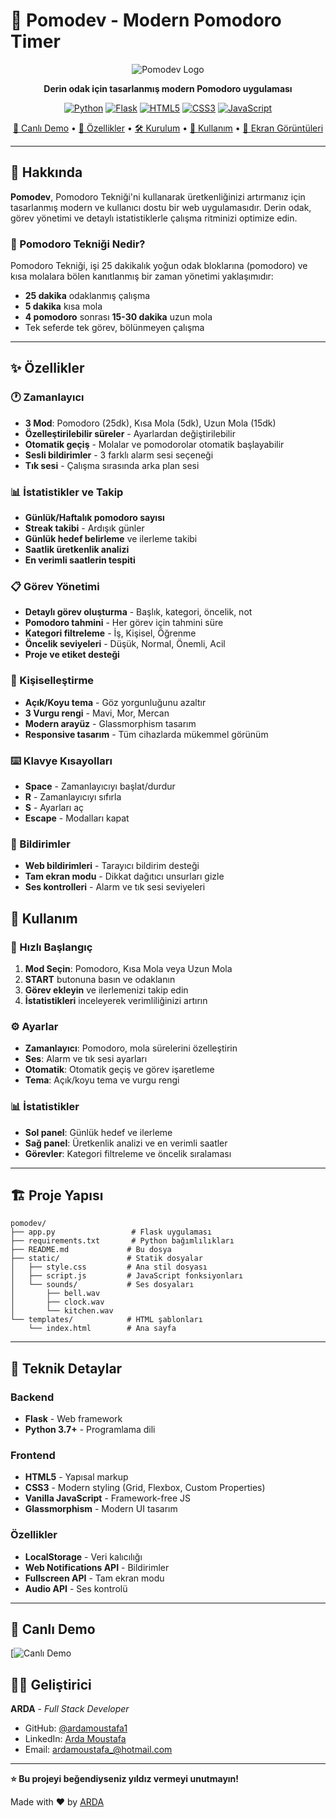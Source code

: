 # 🍅 Pomodev - Modern Pomodoro Timer

<div align="center">

![Pomodev Logo](https://img.shields.io/badge/Pomodev-🍅-blue?style=for-the-badge&logo=clock)

**Derin odak için tasarlanmış modern Pomodoro uygulaması**

[![Python](https://img.shields.io/badge/Python-3.7+-blue?style=flat-square&logo=python)](https://python.org)
[![Flask](https://img.shields.io/badge/Flask-2.0+-green?style=flat-square&logo=flask)](https://flask.palletsprojects.com)
[![HTML5](https://img.shields.io/badge/HTML5-E34F26?style=flat-square&logo=html5&logoColor=white)](https://developer.mozilla.org/en-US/docs/Web/HTML)
[![CSS3](https://img.shields.io/badge/CSS3-1572B6?style=flat-square&logo=css3&logoColor=white)](https://developer.mozilla.org/en-US/docs/Web/CSS)
[![JavaScript](https://img.shields.io/badge/JavaScript-ES6+-yellow?style=flat-square&logo=javascript)](https://developer.mozilla.org/en-US/docs/Web/JavaScript)

[🚀 Canlı Demo](#-canlı-demo) • [📖 Özellikler](#-özellikler) • [🛠️ Kurulum](#️-kurulum) • [📱 Kullanım](#-kullanım) • [🎨 Ekran Görüntüleri](#-ekran-görüntüleri)

</div>

---

## 📖 Hakkında

**Pomodev**, Pomodoro Tekniği'ni kullanarak üretkenliğinizi artırmanız için tasarlanmış modern ve kullanıcı dostu bir web uygulamasıdır. Derin odak, görev yönetimi ve detaylı istatistiklerle çalışma ritminizi optimize edin.

### 🎯 Pomodoro Tekniği Nedir?

Pomodoro Tekniği, işi 25 dakikalık yoğun odak bloklarına (pomodoro) ve kısa molalara bölen kanıtlanmış bir zaman yönetimi yaklaşımıdır:

- **25 dakika** odaklanmış çalışma
- **5 dakika** kısa mola
- **4 pomodoro** sonrası **15-30 dakika** uzun mola
- Tek seferde tek görev, bölünmeyen çalışma

---

## ✨ Özellikler

### 🕐 Zamanlayıcı
- **3 Mod**: Pomodoro (25dk), Kısa Mola (5dk), Uzun Mola (15dk)
- **Özelleştirilebilir süreler** - Ayarlardan değiştirilebilir
- **Otomatik geçiş** - Molalar ve pomodorolar otomatik başlayabilir
- **Sesli bildirimler** - 3 farklı alarm sesi seçeneği
- **Tık sesi** - Çalışma sırasında arka plan sesi

### 📊 İstatistikler ve Takip
- **Günlük/Haftalık pomodoro sayısı**
- **Streak takibi** - Ardışık günler
- **Günlük hedef belirleme** ve ilerleme takibi
- **Saatlik üretkenlik analizi**
- **En verimli saatlerin tespiti**

### 📋 Görev Yönetimi
- **Detaylı görev oluşturma** - Başlık, kategori, öncelik, not
- **Pomodoro tahmini** - Her görev için tahmini süre
- **Kategori filtreleme** - İş, Kişisel, Öğrenme
- **Öncelik seviyeleri** - Düşük, Normal, Önemli, Acil
- **Proje ve etiket desteği**

### 🎨 Kişiselleştirme
- **Açık/Koyu tema** - Göz yorgunluğunu azaltır
- **3 Vurgu rengi** - Mavi, Mor, Mercan
- **Modern arayüz** - Glassmorphism tasarım
- **Responsive tasarım** - Tüm cihazlarda mükemmel görünüm

### ⌨️ Klavye Kısayolları
- **Space** - Zamanlayıcıyı başlat/durdur
- **R** - Zamanlayıcıyı sıfırla
- **S** - Ayarları aç
- **Escape** - Modalları kapat

### 🔔 Bildirimler
- **Web bildirimleri** - Tarayıcı bildirim desteği
- **Tam ekran modu** - Dikkat dağıtıcı unsurları gizle
- **Ses kontrolleri** - Alarm ve tık sesi seviyeleri

## 📱 Kullanım

### 🚀 Hızlı Başlangıç
1. **Mod Seçin**: Pomodoro, Kısa Mola veya Uzun Mola
2. **START** butonuna basın ve odaklanın
3. **Görev ekleyin** ve ilerlemenizi takip edin
4. **İstatistikleri** inceleyerek verimliliğinizi artırın

### ⚙️ Ayarlar
- **Zamanlayıcı**: Pomodoro, mola sürelerini özelleştirin
- **Ses**: Alarm ve tık sesi ayarları
- **Otomatik**: Otomatik geçiş ve görev işaretleme
- **Tema**: Açık/koyu tema ve vurgu rengi

### 📊 İstatistikler
- **Sol panel**: Günlük hedef ve ilerleme
- **Sağ panel**: Üretkenlik analizi ve en verimli saatler
- **Görevler**: Kategori filtreleme ve öncelik sıralaması

---



## 🏗️ Proje Yapısı

```
pomodev/
├── app.py                 # Flask uygulaması
├── requirements.txt       # Python bağımlılıkları
├── README.md             # Bu dosya
├── static/               # Statik dosyalar
│   ├── style.css         # Ana stil dosyası
│   ├── script.js         # JavaScript fonksiyonları
│   └── sounds/           # Ses dosyaları
│       ├── bell.wav
│       ├── clock.wav
│       └── kitchen.wav
└── templates/            # HTML şablonları
    └── index.html        # Ana sayfa
```

---

## 🔧 Teknik Detaylar

### Backend
- **Flask** - Web framework
- **Python 3.7+** - Programlama dili

### Frontend
- **HTML5** - Yapısal markup
- **CSS3** - Modern styling (Grid, Flexbox, Custom Properties)
- **Vanilla JavaScript** - Framework-free JS
- **Glassmorphism** - Modern UI tasarım

### Özellikler
- **LocalStorage** - Veri kalıcılığı
- **Web Notifications API** - Bildirimler
- **Fullscreen API** - Tam ekran modu
- **Audio API** - Ses kontrolü

---

## 🚀 Canlı Demo

[![Canlı Demo](https://pomodev.onrender.com)



## 👨‍💻 Geliştirici

**ARDA** - *Full Stack Developer*

- GitHub: [@ardamoustafa1](https://github.com/ardamoustafa1)
- LinkedIn: [Arda Moustafa](www.linkedin.com/in/arda-moustafa-746335335)
- Email: ardamoustafa_@hotmail.com

---


**⭐ Bu projeyi beğendiyseniz yıldız vermeyi unutmayın!**

Made with ❤️ by [ARDA](https://github.com/ardamoustafa1)

